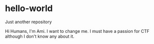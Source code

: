 # hello-world
Just another repository

Hi Humans,
I'm Ami. I want to change me. I must have a passion for CTF although I don't know any about it.
